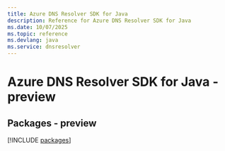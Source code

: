 ```yaml
---
title: Azure DNS Resolver SDK for Java
description: Reference for Azure DNS Resolver SDK for Java
ms.date: 10/07/2025
ms.topic: reference
ms.devlang: java
ms.service: dnsresolver
---
```

# Azure DNS Resolver SDK for Java - preview
## Packages - preview
[!INCLUDE [packages](dns-resolver-index.md)]